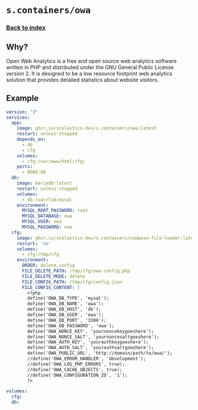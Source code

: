 # `s.containers/owa`
### [Back to index](../../README.md)

## Why?
Open Web Analytics is a free and open source web analytics software written in PHP and distributed
under the GNU General Public License version 2. It is designed to be a low resource footprint web
analytics solution that provides detailed statistics about website visitors.

## Example
```yml
version: "3"
services:
  app:
    image: ghcr.io/scolastico-dev/s.containers/owa:latest
    restart: unless-stopped
    depends_on:
      - db
      - cfg
    volumes:
      - cfg:/var/www/html/cfg/
    ports:
      - 8080:80
  db:
    image: mariadb:latest
    restart: unless-stopped
    volumes:
      - db:/var/lib/mysql
    environment:
      MYSQL_ROOT_PASSWORD: root
      MYSQL_DATABASE: owa
      MYSQL_USER: owa
      MYSQL_PASSWORD: owa
  cfg:
    image: ghcr.io/scolastico-dev/s.containers/compose-file-loader:latest
    restart: 'no'
    volumes:
      - cfg:/tmp/cfg
    environment:
      ORDER: delete,config
      FILE_DELETE_PATH: /tmp/cfg/owa-config.php
      FILE_DELETE_MODE: delete
      FILE_CONFIG_PATH: /tmp/cfg/config.json
      FILE_CONFIG_CONTENT: |
        <?php
        define('OWA_DB_TYPE', 'mysql');
        define('OWA_DB_NAME', 'owa');
        define('OWA_DB_HOST', 'db');
        define('OWA_DB_USER', 'owa');
        define('OWA_DB_PORT', '3306');
        define('OWA_DB_PASSWORD', 'owa');
        define('OWA_NONCE_KEY', 'yournoncekeygoeshere');
        define('OWA_NONCE_SALT', 'yournoncesaltgoeshere');
        define('OWA_AUTH_KEY', 'yourauthkeygoeshere');
        define('OWA_AUTH_SALT', 'yourauthsaltgoeshere');
        define('OWA_PUBLIC_URL', 'http://domain/path/to/owa/');
        //define('OWA_ERROR_HANDLER', 'development');
        //define('OWA_LOG_PHP_ERRORS', true);
        //define('OWA_CACHE_OBJECTS', true);
        //define('OWA_CONFIGURATION_ID', '1');
        ?>

volumes:
  cfg:
  db:
```
